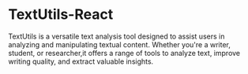 # TextUtils-React
TextUtils is a versatile text analysis tool designed to assist users in analyzing and manipulating textual content. Whether you're a writer, student, or researcher,it offers a range of tools to analyze text, improve writing quality, and extract valuable insights.
